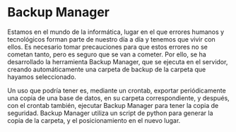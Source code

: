 # Backup Manager

Estamos en el mundo de la informática, lugar en el que errores humanos y tecnológicos forman parte de nuestro día a día y tenemos que vivir con ellos. Es necesario tomar precauciones para que estos errores no se cometan tanto, pero es seguro que se van a cometer. Por ello, se ha desarrollado la herramienta Backup Manager, que se ejecuta en el servidor, creando automáticamente una carpeta de backup de la carpeta que hayamos seleccionado.

Un uso que podría tener es, mediante un crontab, exportar periódicamente una copia de una base de datos, en su carpeta correspondiente, y después, con el crontab también, ejecutar Backup Manager para tener la copia de seguridad. 
Backup Manager utiliza un script de python para generar la copia de la carpeta, y el posicionamiento en el nuevo lugar.
